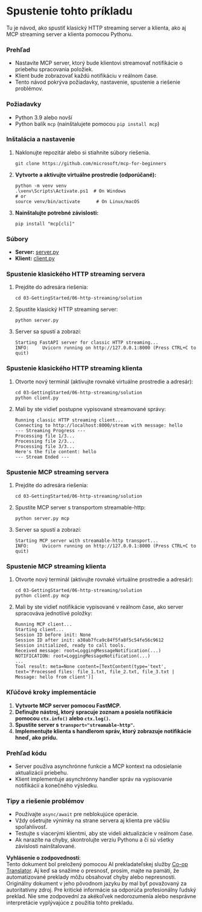<!--
CO_OP_TRANSLATOR_METADATA:
{
  "original_hash": "4c4da5949611d91b06d8a5d450aae8d6",
  "translation_date": "2025-07-13T21:22:11+00:00",
  "source_file": "03-GettingStarted/06-http-streaming/solution/python/README.md",
  "language_code": "sk"
}
-->
# Spustenie tohto príkladu

Tu je návod, ako spustiť klasický HTTP streaming server a klienta, ako aj MCP streaming server a klienta pomocou Pythonu.

### Prehľad

- Nastavíte MCP server, ktorý bude klientovi streamovať notifikácie o priebehu spracovania položiek.
- Klient bude zobrazovať každú notifikáciu v reálnom čase.
- Tento návod pokrýva požiadavky, nastavenie, spustenie a riešenie problémov.

### Požiadavky

- Python 3.9 alebo novší
- Python balík `mcp` (nainštalujete pomocou `pip install mcp`)

### Inštalácia a nastavenie

1. Naklonujte repozitár alebo si stiahnite súbory riešenia.

   ```pwsh
   git clone https://github.com/microsoft/mcp-for-beginners
   ```

1. **Vytvorte a aktivujte virtuálne prostredie (odporúčané):**

   ```pwsh
   python -m venv venv
   .\venv\Scripts\Activate.ps1  # On Windows
   # or
   source venv/bin/activate      # On Linux/macOS
   ```

1. **Nainštalujte potrebné závislosti:**

   ```pwsh
   pip install "mcp[cli]"
   ```

### Súbory

- **Server:** [server.py](../../../../../../03-GettingStarted/06-http-streaming/solution/python/server.py)
- **Klient:** [client.py](../../../../../../03-GettingStarted/06-http-streaming/solution/python/client.py)

### Spustenie klasického HTTP streaming servera

1. Prejdite do adresára riešenia:

   ```pwsh
   cd 03-GettingStarted/06-http-streaming/solution
   ```

2. Spustite klasický HTTP streaming server:

   ```pwsh
   python server.py
   ```

3. Server sa spustí a zobrazí:

   ```
   Starting FastAPI server for classic HTTP streaming...
   INFO:     Uvicorn running on http://127.0.0.1:8000 (Press CTRL+C to quit)
   ```

### Spustenie klasického HTTP streaming klienta

1. Otvorte nový terminál (aktivujte rovnaké virtuálne prostredie a adresár):

   ```pwsh
   cd 03-GettingStarted/06-http-streaming/solution
   python client.py
   ```

2. Mali by ste vidieť postupne vypisované streamované správy:

   ```text
   Running classic HTTP streaming client...
   Connecting to http://localhost:8000/stream with message: hello
   --- Streaming Progress ---
   Processing file 1/3...
   Processing file 2/3...
   Processing file 3/3...
   Here's the file content: hello
   --- Stream Ended ---
   ```

### Spustenie MCP streaming servera

1. Prejdite do adresára riešenia:
   ```pwsh
   cd 03-GettingStarted/06-http-streaming/solution
   ```
2. Spustite MCP server s transportom streamable-http:
   ```pwsh
   python server.py mcp
   ```
3. Server sa spustí a zobrazí:
   ```
   Starting MCP server with streamable-http transport...
   INFO:     Uvicorn running on http://127.0.0.1:8000 (Press CTRL+C to quit)
   ```

### Spustenie MCP streaming klienta

1. Otvorte nový terminál (aktivujte rovnaké virtuálne prostredie a adresár):
   ```pwsh
   cd 03-GettingStarted/06-http-streaming/solution
   python client.py mcp
   ```
2. Mali by ste vidieť notifikácie vypisované v reálnom čase, ako server spracováva jednotlivé položky:
   ```
   Running MCP client...
   Starting client...
   Session ID before init: None
   Session ID after init: a30ab7fca9c84f5fa8f5c54fe56c9612
   Session initialized, ready to call tools.
   Received message: root=LoggingMessageNotification(...)
   NOTIFICATION: root=LoggingMessageNotification(...)
   ...
   Tool result: meta=None content=[TextContent(type='text', text='Processed files: file_1.txt, file_2.txt, file_3.txt | Message: hello from client')]
   ```

### Kľúčové kroky implementácie

1. **Vytvorte MCP server pomocou FastMCP.**
2. **Definujte nástroj, ktorý spracuje zoznam a posiela notifikácie pomocou `ctx.info()` alebo `ctx.log()`.**
3. **Spustite server s `transport="streamable-http"`.**
4. **Implementujte klienta s handlerom správ, ktorý zobrazuje notifikácie hneď, ako prídu.**

### Prehľad kódu
- Server používa asynchrónne funkcie a MCP kontext na odosielanie aktualizácií priebehu.
- Klient implementuje asynchrónny handler správ na vypisovanie notifikácií a konečného výsledku.

### Tipy a riešenie problémov

- Používajte `async/await` pre neblokujúce operácie.
- Vždy ošetrujte výnimky na strane servera aj klienta pre väčšiu spoľahlivosť.
- Testujte s viacerými klientmi, aby ste videli aktualizácie v reálnom čase.
- Ak narazíte na chyby, skontrolujte verziu Pythonu a či sú všetky závislosti nainštalované.

**Vyhlásenie o zodpovednosti**:  
Tento dokument bol preložený pomocou AI prekladateľskej služby [Co-op Translator](https://github.com/Azure/co-op-translator). Aj keď sa snažíme o presnosť, prosím, majte na pamäti, že automatizované preklady môžu obsahovať chyby alebo nepresnosti. Originálny dokument v jeho pôvodnom jazyku by mal byť považovaný za autoritatívny zdroj. Pre kritické informácie sa odporúča profesionálny ľudský preklad. Nie sme zodpovední za akékoľvek nedorozumenia alebo nesprávne interpretácie vyplývajúce z použitia tohto prekladu.